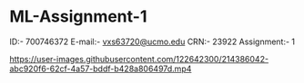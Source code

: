 # ML-Assignment-1
ID:- 700746372
E-mail:- vxs63720@ucmo.edu
CRN:- 23922
Assignment:- 1



https://user-images.githubusercontent.com/122642300/214386042-abc920f6-62cf-4a57-bddf-b428a806497d.mp4

